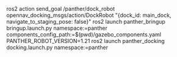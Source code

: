 ros2 action send_goal /panther/dock_robot opennav_docking_msgs/action/DockRobot "{dock_id: main_dock, navigate_to_staging_pose: false}"
ros2 launch panther_bringup bringup.launch.py namespace:=panther components_config_path:=$(pwd)/gazebo_components.yaml
PANTHER_ROBOT_VERSION=1.21 ros2 launch panther_docking docking.launch.py namespace:=panther

